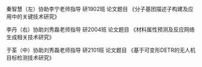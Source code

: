 秦智慧（左）协助李宁老师指导 研1902班 论文题目 《分子基团描述子构建及应用中的关键技术研究》

李丹（右）协助刘秀磊老师指导 研2004班 论文题目 《材料属性预测及反应网络生成相关技术研究》

于荃（中）协助刘秀磊老师指导 研2101班 论文题目 《基于可变形DETR的无人机目标检测技术研究》
